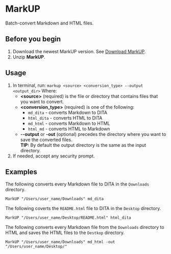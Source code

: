 
# MarkUP

Batch-convert Markdown and HTML files.

## Before you begin
1. Download the newest MarkUP version. See [Download MarkUP](https://github.com/rafalkaron/MarkUP/releases/latest).
2. Unzip **MarkUP**.

## Usage
1. In terminal, run: `markup <source> <conversion_type> --output <output_dir>` 
    Where:
    * **&lt;source&gt;** (required) is the file or directory that contains files that you want to convert.
    * **&lt;conversion_type&gt;** (required) is one of the following:
        * `md_dita` - converts Markdown to DITA
        * `html_dita` - converts HTML to DITA
        * `md_html` - converts Markdown to HTML
        * `html_md` - converts HTML to Markdown
    * **--output** or **-out** (optional) precedes the directory where you want to save the converted files.  
    **TIP:** By default the output directory is the same as the input directory.
2. If needed, accept any security prompt.

## Examples

The following converts every Markdown file to DITA in the `Downloads` directory.
```
MarkUP "/Users/user_name/Downloads" md_dita
```
The following coverts the `README.html` file to DITA in the `Desktop` directory.
```
MarkUP "/Users/user_name/Desktop/README.html" html_dita
```
The following converts every Markdown file from the `Downloads` directory to HTML and saves the HTML files to the `Destkop` directory.
```
MarkUP "/Users/user_name/Downloads" md_html -out "/Users/user_name/Desktop/"
```